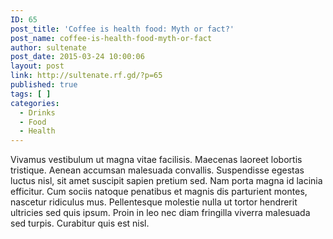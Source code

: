 ```yaml
---
ID: 65
post_title: 'Coffee is health food: Myth or fact?'
post_name: coffee-is-health-food-myth-or-fact
author: sultenate
post_date: 2015-03-24 10:00:06
layout: post
link: http://sultenate.rf.gd/?p=65
published: true
tags: [ ]
categories:
  - Drinks
  - Food
  - Health
---
```

Vivamus vestibulum ut magna vitae facilisis. Maecenas laoreet lobortis tristique. Aenean accumsan malesuada convallis. Suspendisse egestas luctus nisl, sit amet suscipit sapien pretium sed. Nam porta magna id lacinia efficitur. Cum sociis natoque penatibus et magnis dis parturient montes, nascetur ridiculus mus. Pellentesque molestie nulla ut tortor hendrerit ultricies sed quis ipsum. Proin in leo nec diam fringilla viverra malesuada sed turpis. Curabitur quis est nisl.